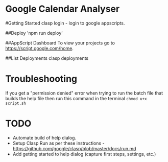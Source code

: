 # Google Calendar Analyser

#Getting Started
clasp login - login to google appscripts.

##Deploy
'npm run deploy'

##AppScript Dashboard
To view your projects go to https://script.google.com/home.

##List Deployments
clasp deployments

# Troubleshooting

If you get a "permission denied" error when trying to run the batch file that builds the help file then run this command in the terminal `chmod u+x script.sh`

# TODO

- Automate build of help dialog.
- Setup Clasp Run as per these instructions - https://github.com/google/clasp/blob/master/docs/run.md
- Add getting started to help dialog (capture first steps, settings, etc.)
